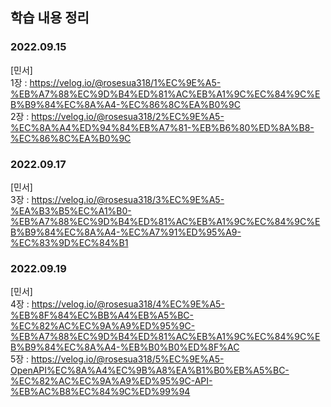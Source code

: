 ## 학습 내용 정리

### 2022.09.15
[민서] <br>
1장 : https://velog.io/@rosesua318/1%EC%9E%A5-%EB%A7%88%EC%9D%B4%ED%81%AC%EB%A1%9C%EC%84%9C%EB%B9%84%EC%8A%A4-%EC%86%8C%EA%B0%9C <br>
2장 : https://velog.io/@rosesua318/2%EC%9E%A5-%EC%8A%A4%ED%94%84%EB%A7%81-%EB%B6%80%ED%8A%B8-%EC%86%8C%EA%B0%9C

### 2022.09.17
[민서] <br>
3장 : https://velog.io/@rosesua318/3%EC%9E%A5-%EA%B3%B5%EC%A1%B0-%EB%A7%88%EC%9D%B4%ED%81%AC%EB%A1%9C%EC%84%9C%EB%B9%84%EC%8A%A4-%EC%A7%91%ED%95%A9-%EC%83%9D%EC%84%B1 <br>

### 2022.09.19
[민서] <br>
4장 : https://velog.io/@rosesua318/4%EC%9E%A5-%EB%8F%84%EC%BB%A4%EB%A5%BC-%EC%82%AC%EC%9A%A9%ED%95%9C-%EB%A7%88%EC%9D%B4%ED%81%AC%EB%A1%9C%EC%84%9C%EB%B9%84%EC%8A%A4-%EB%B0%B0%ED%8F%AC <br>
5장 : https://velog.io/@rosesua318/5%EC%9E%A5-OpenAPI%EC%8A%A4%EC%9B%A8%EA%B1%B0%EB%A5%BC-%EC%82%AC%EC%9A%A9%ED%95%9C-API-%EB%AC%B8%EC%84%9C%ED%99%94 <br>
